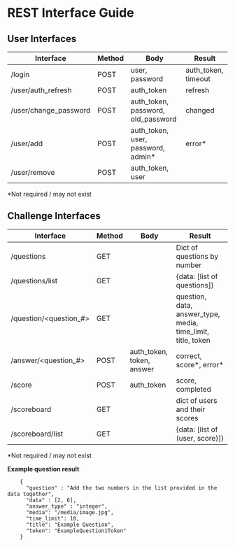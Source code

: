 REST Interface Guide
====================

User Interfaces
---------------


Interface              |  Method   |              Body                          |  Result
---------------------- | --------- | ------------------------------------------ | ----------------------
/login                 |  POST     |          user, password                    | auth_token, timeout
/user/auth_refresh     |  POST     |             auth_token                     |  refresh
/user/change_password  |  POST     |   auth_token, password, old_password       |  changed
/user/add              |  POST     |   auth_token, user, password, admin\*      | error\*
/user/remove           |  POST     |   auth_token, user                         | 

\*Not required / may not exist




Challenge Interfaces
--------------------

Interface                 |  Method   |              Body            |  Result
------------------------- | --------- | ---------------------------- | -----------------------------
/questions                |  GET      |                              |   Dict of questions by number
/questions/list           |  GET      |                              |  {data: \[list of questions\])
/question/\<question_\#\> |  GET      |                              | question, data, answer_type, media, time_limit, title, token 
/answer/<question_\#>     |  POST     |  auth_token, token, answer   | correct, score*, error*
/score                    |  POST     |        auth_token            |  score, completed
/scoreboard               |  GET      |                              |   dict of users and their scores
/scoreboard/list          |  GET      |                              | {data: \[list of (user, score)\]) 
\*Not required / may not exist


**Example question result**

```
    { 
      "question" : "Add the two numbers in the list provided in the data together",
      "data" : [2, 6],
      "answer_type" : "integer",
      "media": "/media/image.jpg",
      "time_limit": 10, 
      "title": "Example Question",
      "token": "ExampleQuestion1Token"
    }
```
